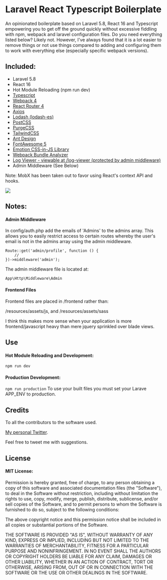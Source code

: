 # Laravel React Typescript Boilerplate

An opinionated boilerplate based on Laravel 5.8, React 16 and Typescript empowering you to get off the ground quickly without excessive fiddling with npm, webpack and laravel configuration files. Do you need everything listed below? Likely not. However, I've always found that it is a lot easier to remove things or not use things compared to adding and configuring them to work with everything else (especially specific webpack versions). 

## Included:
* Laravel 5.8
* React 16
* Hot Module Reloading (npm run dev)
* [Typescript](https://www.typescriptlang.org/)
* [Webpack 4](https://webpack.js.org/concepts/)
* [React Router 4](https://reacttraining.com/react-router/web/guides/philosophy)
* [Axios](https://github.com/axios/axios)
* [Lodash (lodash-es)](https://lodash.com/docs/4.17.10)
* [PostCSS](https://github.com/postcss/postcss)
* [PurgeCSS](https://github.com/FullHuman/purgecss)
* [TailwindCSS](https://tailwindcss.com/docs/what-is-tailwind/)
* [Ant Design](https://ant.design/docs/react/introduce)
* [FontAwesome 5](http://fontawesome.io/icons/)
* [Emotion CSS-in-JS Library](https://emotion.sh/docs/introduction)
* [Webpack Bundle Analyzer](https://github.com/webpack-contrib/webpack-bundle-analyzer)
* [Log Viewer - viewable at /log-viewer (protected by admin middleware)](https://github.com/ARCANEDEV/LogViewer)
* Admin Middleware (See Below)

Note: MobX has been taken out to favor using React's context API and hooks.


![](https://i.imgur.com/YdAk3NK.jpg)

## Notes:
#### Admin Middleware

In config/auth.php add the emails of 'Admins' to the admins array.
This allows you to easily restrict access to certain routes whereby the user's email is not in the admins array using the admin middleware.
```
Route::get('admin/profile', function () {
    //
})->middleware('admin');
```

The admin middleware file is located at:
```
App\Http\Middleware\Admin
```

#### Frontend Files
Frontend files are placed in /frontend rather than:

/resources/assets/js, and
/resources/assets/sass

I think this makes more sense when your application is more frontend/javascript heavy than mere jquery sprinkled over blade views.

## Use
#### Hot Module Reloading and Development:
``` npm run dev ```

#### Production Development:
``` npm run production ```
To use your built files you must set your Larave APP_ENV to production.

## Credits
To all the contributors to the software used.

[My personal Twitter](https://twitter.com/grmcameron). 

Feel free to tweet me with suggestions.

## License
#### MIT License:
Permission is hereby granted, free of charge, to any person obtaining a copy of this software and associated documentation files (the "Software"), to deal in the Software without restriction, including without limitation the rights to use, copy, modify, merge, publish, distribute, sublicense, and/or sell copies of the Software, and to permit persons to whom the Software is furnished to do so, subject to the following conditions:

The above copyright notice and this permission notice shall be included in all copies or substantial portions of the Software.

THE SOFTWARE IS PROVIDED "AS IS", WITHOUT WARRANTY OF ANY KIND, EXPRESS OR IMPLIED, INCLUDING BUT NOT LIMITED TO THE WARRANTIES OF MERCHANTABILITY, FITNESS FOR A PARTICULAR PURPOSE AND NONINFRINGEMENT. IN NO EVENT SHALL THE AUTHORS OR COPYRIGHT HOLDERS BE LIABLE FOR ANY CLAIM, DAMAGES OR OTHER LIABILITY, WHETHER IN AN ACTION OF CONTRACT, TORT OR OTHERWISE, ARISING FROM, OUT OF OR IN CONNECTION WITH THE SOFTWARE OR THE USE OR OTHER DEALINGS IN THE SOFTWARE.
